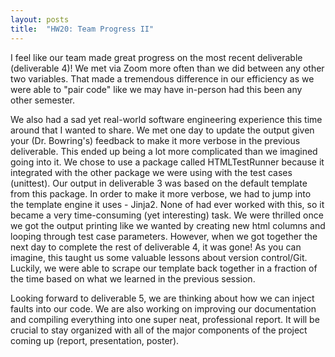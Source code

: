 ```yaml
---
layout: posts
title:  "HW20: Team Progress II"
---
```

I feel like our team made great progress on the most recent deliverable (deliverable 4)! We met via Zoom more often than we did between any other two variables. That made a tremendous difference in our efficiency as we were able to "pair code" like we may have in-person had this been any other semester. 

We also had a sad yet real-world software engineering experience this time around that I wanted to share. We met one day to update the output given your (Dr. Bowring's) feedback to make it more verbose in the previous deliverable. This ended up being a lot more complicated than we imagined going into it. We chose to use a package called HTMLTestRunner because it integrated with the other package we were using with the test cases (unittest). Our output in deliverable 3 was based on the default template from this package. In order to make it more verbose, we had to jump into the template engine it uses - Jinja2. None of had ever worked with this, so it became a very time-consuming (yet interesting) task. We were thrilled once we got the output printing like we wanted by creating new html columns and looping through test case parameters. However, when we got together the next day to complete the rest of deliverable 4, it was gone! As you can imagine, this taught us some valuable lessons about version control/Git. Luckily, we were able to scrape our template back together in a fraction of the time based on what we learned in the previous session.

Looking forward to deliverable 5, we are thinking about how we can inject faults into our code. We are also working on improving our documentation and compiling everything into one super neat, professional report. It will be crucial to stay organized with all of the major components of the project coming up (report, presentation, poster).

